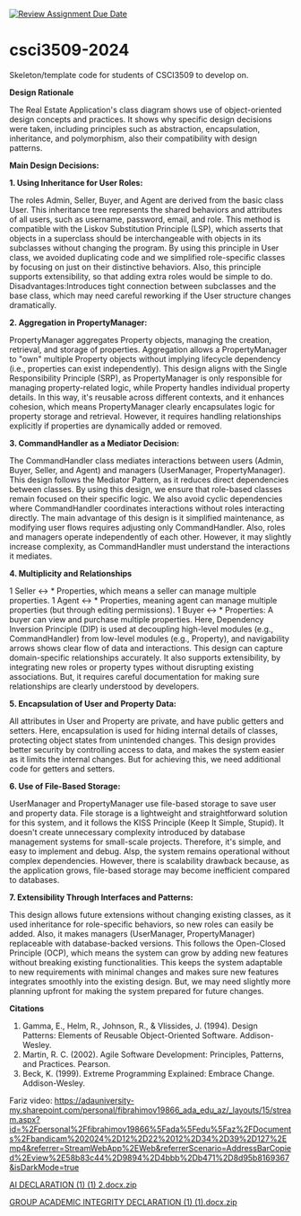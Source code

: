 [![Review Assignment Due Date](https://classroom.github.com/assets/deadline-readme-button-22041afd0340ce965d47ae6ef1cefeee28c7c493a6346c4f15d667ab976d596c.svg)](https://classroom.github.com/a/cU5K5-bZ)
# csci3509-2024
Skeleton/template code for students of CSCI3509 to develop on.

**Design Rationale**

The Real Estate Application's class diagram shows use of object-oriented design concepts and practices. It shows why specific design decisions were taken, including principles such as abstraction, encapsulation, inheritance, and polymorphism, also their compatibility with design patterns. 

**Main Design Decisions:**

**1. Using Inheritance for User Roles:**

The roles Admin, Seller, Buyer, and Agent are derived from the basic class User. This inheritance tree represents the shared behaviors and attributes of all users, such as username, password, email, and role.
This method is compatible with the Liskov Substitution Principle (LSP), which asserts that objects in a superclass should be interchangeable with objects in its subclasses without changing the program. By using this principle in User class, we avoided duplicating code and we simplified role-specific classes by focusing on just on their distinctive behaviors. Also, this principle supports extensibility, so that adding extra roles would be simple to do.
Disadvantages:Introduces tight connection between subclasses and the base class, which may need careful reworking if the User structure changes dramatically.

**2. Aggregation in PropertyManager:**

PropertyManager aggregates Property objects, managing the creation, retrieval, and storage of properties. Aggregation allows a PropertyManager to "own" multiple Property objects without implying lifecycle dependency (i.e., properties can exist independently). This design aligns with the Single Responsibility Principle (SRP), as PropertyManager is only responsible for managing property-related logic, while Property handles individual property details. In this way, it's reusable across different contexts, and it enhances cohesion, which means PropertyManager clearly encapsulates logic for property storage and retrieval. However, it requires handling relationships explicitly if properties are dynamically added or removed.

**3. CommandHandler as a Mediator Decision:**

The CommandHandler class mediates interactions between users (Admin, Buyer, Seller, and Agent) and managers (UserManager, PropertyManager). This design follows the Mediator Pattern, as it reduces direct dependencies between classes. By using this design, we ensure that role-based classes remain focused on their specific logic. We also avoid cyclic dependencies where CommandHandler coordinates interactions without roles interacting directly. The main advantage of this design is it simplified maintenance, as modifying user flows requires adjusting only CommandHandler. Also, roles and managers operate independently of each other. However, it may slightly increase complexity, as CommandHandler must understand the interactions it mediates.

**4. Multiplicity and Relationships**

1 Seller ↔ * Properties, which means a seller can manage multiple properties.
1 Agent ↔ * Properties, meaning agent can manage multiple properties (but through editing permissions).
1 Buyer ↔ * Properties: A buyer can view and purchase multiple properties.
Here, Dependency Inversion Principle (DIP) is used at decoupling high-level modules (e.g., CommandHandler) from low-level modules (e.g., Property), and navigability arrows shows clear flow of data and interactions. This design can capture domain-specific relationships accurately. It also supports extensibility, by integrating new roles or property types without disrupting existing associations. But, it requires careful documentation for making sure relationships are clearly understood by developers.

**5. Encapsulation of User and Property Data:**

All attributes in User and Property are private, and have public getters and setters.  Here, encapsulation is used for hiding internal details of classes, protecting object states from unintended changes. This design provides better security by controlling access to data, and makes the system easier as it limits the internal changes. But for achieving this, we need additional code for getters and setters.

**6. Use of File-Based Storage:**

UserManager and PropertyManager use file-based storage to save user and property data.
File storage is a lightweight and straightforward solution for this system, and it follows the KISS Principle (Keep It Simple, Stupid). It doesn't create unnecessary complexity introduced by database management systems for small-scale projects. Therefore, it's simple, and easy to implement and debug. Alsp, the system remains operational without complex dependencies.
However, there is scalability drawback because, as the application grows, file-based storage may become inefficient compared to databases.

**7. Extensibility Through Interfaces and Patterns:**

This design allows future extensions without changing existing classes, as it used inheritance for role-specific behaviors, so new roles can easily be added. Also, it makes managers (UserManager, PropertyManager) replaceable with database-backed versions.
This follows the Open-Closed Principle (OCP), which means the system can grow by adding new features without breaking existing functionalities. This keeps the system adaptable to new requirements with minimal changes and makes sure new features integrates smoothly into the existing design. But, we may need slightly more planning upfront for making the system prepared for future changes.

**Citations**

1) Gamma, E., Helm, R., Johnson, R., & Vlissides, J. (1994). Design Patterns: Elements of Reusable Object-Oriented Software. Addison-Wesley.
2) Martin, R. C. (2002). Agile Software Development: Principles, Patterns, and Practices. Pearson.
3) Beck, K. (1999). Extreme Programming Explained: Embrace Change. Addison-Wesley.



Fariz video: https://adauniversity-my.sharepoint.com/personal/fibrahimov19866_ada_edu_az/_layouts/15/stream.aspx?id=%2Fpersonal%2Ffibrahimov19866%5Fada%5Fedu%5Faz%2FDocuments%2Fbandicam%202024%2D12%2D22%2012%2D34%2D39%2D127%2Emp4&referrer=StreamWebApp%2EWeb&referrerScenario=AddressBarCopied%2Eview%2E58b83c44%2D9894%2D4bbb%2Db471%2D8d95b8169367&isDarkMode=true


[AI DECLARATION (1) (1) 2.docx.zip](https://github.com/user-attachments/files/18223014/AI.DECLARATION.1.1.2.docx.zip)

[GROUP ACADEMIC INTEGRITY DECLARATION (1) (1).docx.zip](https://github.com/user-attachments/files/18223015/GROUP.ACADEMIC.INTEGRITY.DECLARATION.1.1.docx.zip)
